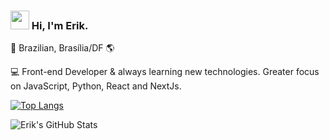 ### <img src="https://media.giphy.com/media/hvRJCLFzcasrR4ia7z/giphy.gif" width="30px"> Hi, I'm Erik. <br>

🏡 Brazilian, Brasília/DF 🌎 <br>

💻 Front-end Developer & always learning new technologies. Greater focus on JavaScript, Python, React and NextJs.  <br>

[![Top Langs](https://github-readme-stats.vercel.app/api/top-langs/?username=kinerik&layout=compact&theme=nightowl)](https://github.com/kinerik) <br>

![Erik's GitHub Stats](https://github-readme-stats.vercel.app/api?username=kinerik&hide=contribs,prs&theme=nightowl) <br>
